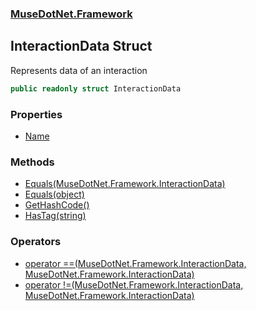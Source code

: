 ### [MuseDotNet.Framework](./MuseDotNet-Framework.md 'MuseDotNet.Framework')
## InteractionData Struct
Represents data of an interaction  
```csharp
public readonly struct InteractionData
```
### Properties
- [Name](./InteractionData-Name.md 'MuseDotNet.Framework.InteractionData.Name')
### Methods
- [Equals(MuseDotNet.Framework.InteractionData)](./InteractionData-Equals(InteractionData).md 'MuseDotNet.Framework.InteractionData.Equals(MuseDotNet.Framework.InteractionData)')
- [Equals(object)](./InteractionData-Equals(object).md 'MuseDotNet.Framework.InteractionData.Equals(object)')
- [GetHashCode()](./InteractionData-GetHashCode().md 'MuseDotNet.Framework.InteractionData.GetHashCode()')
- [HasTag(string)](./InteractionData-HasTag(string).md 'MuseDotNet.Framework.InteractionData.HasTag(string)')
### Operators
- [operator ==(MuseDotNet.Framework.InteractionData, MuseDotNet.Framework.InteractionData)](./InteractionData-op_Equality(InteractionData_InteractionData).md 'MuseDotNet.Framework.InteractionData.op_Equality(MuseDotNet.Framework.InteractionData, MuseDotNet.Framework.InteractionData)')
- [operator !=(MuseDotNet.Framework.InteractionData, MuseDotNet.Framework.InteractionData)](./InteractionData-op_Inequality(InteractionData_InteractionData).md 'MuseDotNet.Framework.InteractionData.op_Inequality(MuseDotNet.Framework.InteractionData, MuseDotNet.Framework.InteractionData)')
